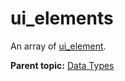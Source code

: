 # ui\_elements

An array of [ui\_element](r_ui_element.md#).

**Parent topic:** [Data Types](../data_types/c_datatypes.md)

